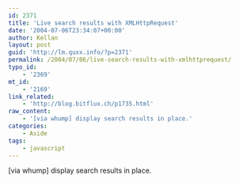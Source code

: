 ```yaml
---
id: 2371
title: 'Live search results with XMLHttpRequest'
date: '2004-07-06T23:34:07+00:00'
author: Kellan
layout: post
guid: 'http://lm.quxx.info/?p=2371'
permalink: /2004/07/06/live-search-results-with-xmlhttprequest/
typo_id:
    - '2369'
mt_id:
    - '2169'
link_related:
    - 'http://blog.bitflux.ch/p1735.html'
raw_content:
    - '[via whump] display search results in place.'
categories:
    - Aside
tags:
    - javascript
---
```


\[via whump\] display search results in place.